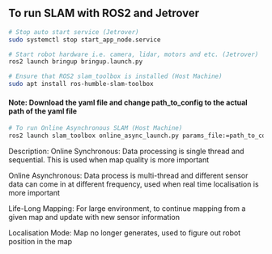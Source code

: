 ## To run SLAM with ROS2 and Jetrover 
```bash
# Stop auto start service (Jetrover)
sudo systemctl stop start_app_node.service
```

```bash
# Start robot hardware i.e. camera, lidar, motors and etc. (Jetrover) 
ros2 launch bringup bringup.launch.py
```

```bash
# Ensure that ROS2 slam_toolbox is installed (Host Machine) 
sudo apt install ros-humble-slam-toolbox 
```

#### Note: Download the yaml file and change path_to_config to the actual path of the yaml file
```bash
# To run Online Asynchronous SLAM (Host Machine) 
ros2 launch slam_toolbox online_async_launch.py params_file:=path_to_config/mapper_params_online_async.yaml
```



Description: 
Online Synchronous: Data processing is single thread and sequential. This is used when map quality is more important

Online Asynchronous: Data process is multi-thread and different sensor data can come in at different frequency, used when real time localisation is more important  

Life-Long Mapping: For large environment, to continue mapping from a given map and update with new sensor information

Localisation Mode: Map no longer generates, used to figure out robot position in the map

